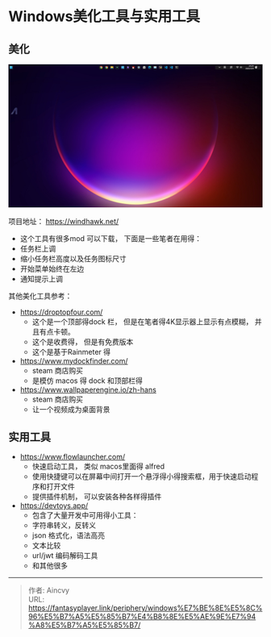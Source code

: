 # Windows美化工具与实用工具


## 美化

![Windhawk Desktop](/img/periphery/windhawk_desktop.png)

项目地址：  https://windhawk.net/
- 这个工具有很多mod 可以下载， 下面是一些笔者在用得：
- 任务栏上调
- 缩小任务栏高度以及任务图标尺寸
- 开始菜单始终在左边
- 通知提示上调


其他美化工具参考： 
- https://droptopfour.com/ 
  - 这个是一个顶部得dock 栏， 但是在笔者得4K显示器上显示有点模糊， 并且有点卡顿。 
  - 这个是收费得， 但是有免费版本
  - 这个是基于Rainmeter 得
- https://www.mydockfinder.com/
  - steam 商店购买
  - 是模仿 macos 得 dock 和顶部栏得
- https://www.wallpaperengine.io/zh-hans
  - steam 商店购买
  - 让一个视频成为桌面背景

## 实用工具

- https://www.flowlauncher.com/
  - 快速启动工具， 类似 macos里面得 alfred
  - 使用快捷键可以在屏幕中间打开一个悬浮得小得搜索框，用于快速启动程序和打开文件
  - 提供插件机制， 可以安装各种各样得插件
- https://devtoys.app/
  - 包含了大量开发中可用得小工具：
  - 字符串转义，反转义
  - json 格式化，语法高亮
  - 文本比较
  - url/jwt 编码解码工具
  - 和其他很多



---

> 作者: Aincvy  
> URL: https://fantasyplayer.link/periphery/windows%E7%BE%8E%E5%8C%96%E5%B7%A5%E5%85%B7%E4%B8%8E%E5%AE%9E%E7%94%A8%E5%B7%A5%E5%85%B7/  

